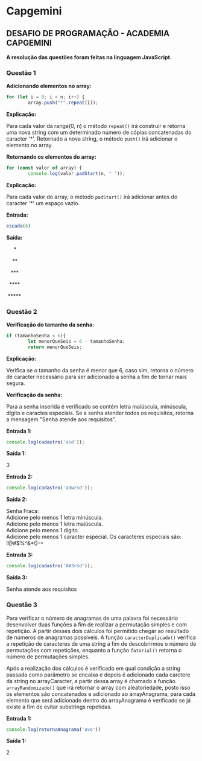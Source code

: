 <h1>Capgemini</h2>
<h2><b>DESAFIO DE PROGRAMAÇÃO - ACADEMIA CAPGEMINI</b></h2>

<b>A resolução das questões foram feitas na linguagem JavaScript.</b>

<h3><b>Questão 1</b></h3>

<b>Adicionando elementos no array:</b>
```js
for (let i = 0; i < n; i++) {
        array.push("*".repeat(i));
```
<b>Explicação:</b> 

Para cada valor da range(0, n) o método <code>repeat()</code> irá construir e retorna uma nova string com um determinado número de cópias concatenadas do caracter '*'. 
Retornado a nova string, o método <code>push()</code> irá adicionar o elemento no array.

<b>Retornando os elementos do array:</b>
```js
for (const valor of array) {
        console.log(valor.padStart(n, " ")); 
```        
<b>Explicação:</b>

Para cada valor do array, o método <code>padStart()</code> irá adicionar antes do caracter '*' um espaço vazio.

<b>Entrada:</b>
```js
escada(6)
```

<b>Saída:</b>

<p>&nbsp;&nbsp;&nbsp;&nbsp;&nbsp;*</p>    
<p>&nbsp;&nbsp;&nbsp;&nbsp;**</p>     
<p>&nbsp;&nbsp;&nbsp;***</p>      
<p>&nbsp;&nbsp;****</p>      
<p>&nbsp;*****</p>   

<h3><b>Questão 2</b></h3>

<b>Verificação do tamanho da senha:</b>
```js
if (tamanhoSenha < 6){
        let menorQueSeis = 6 - tamanhoSenha;
        return menorQueSeis;
```
<b>Explicação:</b>

Verifica se o tamanho da senha é menor que 6, caso sim, retorna o número de caracter necessário para ser adicionado a senha a fim de tornar mais segura. 

<b>Verificação da senha:</b>

Para a senha inserida é verificado se contém letra maiúscula, minúscula, dígito e caractes especiais. 
Se a senha atender todos os requisitos, retorna a mensagem "Senha atende aos requisitos".

<b>Entrada 1:</b>
```js
console.log(cadastro('asd'));
```

<b>Saída 1:</b>

3

<b>Entrada 2:</b>
```js
console.log(cadastro('adwrsd'));
```

<b>Saída 2:</b>

Senha Fraca: <br />
    Adicione pelo menos 1 letra minúscula. <br />
    Adicione pelo menos 1 letra maiúscula. <br />
    Adicione pelo menos 1 dígito. <br />
    Adicione pelo menos 1 caracter especial. Os caracteres especiais são: !@#$%^&*()-+ <br />    
    
 <b>Entrada 3:</b>
```js
console.log(cadastro('A#3rsd'));
```

<b>Saída 3:</b>

Senha atende aos requisitos

<h3><b>Questão 3</b></h3>

Para verificar o número de anagramas de uma palavra foi necessário desenvolver duas funções a fim de realizar a permutação simples e com repetição. A partir desses dois cálculos foi permitido chegar ao resultado de números de anagramas possíveis. A função <code>caracterDuplicado()</code> verifica a repetição de caracteres de uma string a fim de descobrirmos o número de permutações com repetições, enquanto a função <code>fatorial()</code> retorna o número de permutações simples.

Após a realização dos cálculos é verificado em qual condição a string passada como parâmetro se encaixa e depois é adicionado cada carctere da string no arrayCaracter, a partir dessa array é chamado a função <code>arrayRandomizado()</code> que irá retornar o array com aleatoriedade, posto isso os elementos são concatenados e adicionado ao arrayAnagrama, para cada elemento que será adicionado dentro do arrayAnagrama é verificado se já existe a fim de evitar substrings repetidas.

 <b>Entrada 1:</b>
 
 ```js
console.log(retornaAnagrama('ovo'))
```

<b>Saída 1:</b>

2
